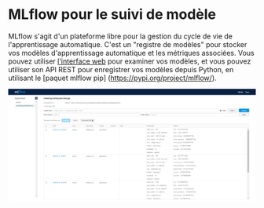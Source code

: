 # MLflow pour le suivi de modèle

MLflow s'agit d'un plateforme libre pour la gestion du cycle de vie de
l'apprentissage automatique. C'est un "registre de modèles" pour stocker vos
modèles d'apprentissage automatique et les métriques associées. Vous pouvez
utiliser
[l'interface web](https://daaas-tenant1-mlflow.covid.cloud.statcan.ca/#/) pour
examiner vos modèles, et vous pouvez utiliser son API REST pour enregistrer vos
modèles depuis Python, en utilisant le [paquet mlflow pip]
(https://pypi.org/project/mlflow/).

![MLflow UI](../images/MLflow-UI.png)

